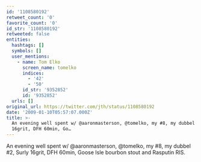 ```yaml
---
id: '1108580192'
retweet_count: '0'
favorite_count: '0'
id_str: '1108580192'
retweeted: false
entities:
  hashtags: []
  symbols: []
  user_mentions:
    - name: Tom Elko
      screen_name: tomelko
      indices:
        - '42'
        - '50'
      id_str: '9352852'
      id: '9352852'
  urls: []
original_url: https://twitter.com/jth/status/1108580192
date: '2009-01-10T05:57:07.000Z'
title: >-
  An evening well spent w/ @aaronmasterson, @tomelko, my #8, my dubbel #2, Surly
  16grit, DFH 60min, Go…
---
```


An evening well spent w/ @aaronmasterson, @tomelko, my #8, my dubbel #2, Surly 16grit, DFH 60min, Goose Isle bourbon stout and Rasputin RIS.